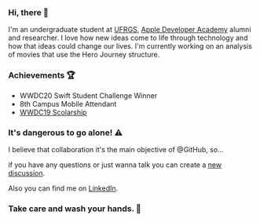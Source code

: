 ### Hi, there 👋

I'm an undergraduate student at [UFRGS](http://ufrgs.br), [Apple Developer Academy](http://www.bepid.com.br/poa/) alumni and researcher. I love how new ideas come to life through technology and how that ideas could change our lives. I'm currently working on an analysis of movies that use the Hero Journey structure.

### Achievements 🏆

* WWDC20 Swift Student Challenge Winner
* 8th Campus Mobile Attendant
* [WWDC19 Scolarship](https://github.com/jobedylbas/librasplayground)

### It's dangerous to go alone! ⚠️

I believe that collaboration it's the main objective of @GitHub, so...

if you have any questions or just wanna talk you can create a [new discussion](https://github.com/jobedylbas/jobedylbas/discussions/new).

Also you can find me on [LinkedIn](https://www.linkedin.com/in/jobedylbas/).

### Take care and wash your hands. 👏

<!--
**jobedylbas/jobedylbas** is a ✨ _special_ ✨ repository because its `README.md` (this file) appears on your GitHub profile.

Here are some ideas to get you started:

- 🔭 I’m currently working on ...
- 🌱 I’m currently learning ...
- 👯 I’m looking to collaborate on ...
- 🤔 I’m looking for help with ...
- 💬 Ask me about ...
- 📫 How to reach me: ...
- 😄 Pronouns: ...
- ⚡ Fun fact: ...
-->
